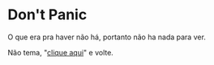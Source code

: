 # Don't Panic

O que era pra haver não há, portanto não ha nada para ver.

Não tema, "[clique aqui](/)" e volte.